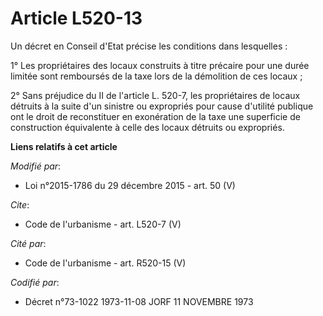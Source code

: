 # Article L520-13

Un décret en Conseil d'Etat précise les conditions dans lesquelles : 

1° Les propriétaires des locaux construits à titre précaire pour une durée limitée sont remboursés de la taxe lors de la
démolition de ces locaux ; 

2° Sans préjudice du II de l'article L. 520-7, les propriétaires de locaux détruits à la suite d'un sinistre ou expropriés
pour cause d'utilité publique ont le droit de reconstituer en exonération de la taxe une superficie de construction
équivalente à celle des locaux détruits ou expropriés.

**Liens relatifs à cet article**

_Modifié par_:

  - Loi n°2015-1786 du 29 décembre 2015 - art. 50 (V)

_Cite_:

  - Code de l'urbanisme - art. L520-7 (V)

_Cité par_:

  - Code de l'urbanisme - art. R520-15 (V)

_Codifié par_:

  - Décret n°73-1022 1973-11-08 JORF 11 NOVEMBRE 1973
